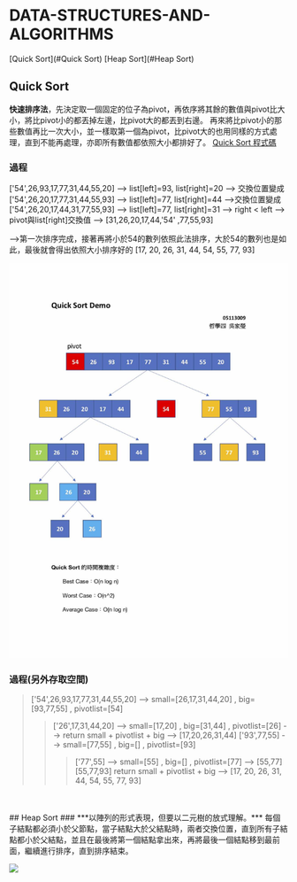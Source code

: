 # DATA-STRUCTURES-AND-ALGORITHMS
[Quick Sort](#Quick Sort)
[Heap Sort](#Heap Sort)

## Quick Sort
**快速排序法**，先決定取一個固定的位子為pivot，再依序將其餘的數值與pivot比大小，將比pivot小的都丟掉左邊，比pivot大的都丟到右邊。 再來將比pivot小的那些數值再比一次大小，並一樣取第一個為pivot，比pivot大的也用同樣的方式處理，直到不能再處理，亦即所有數值都依照大小都排好了。
[Quick Sort 程式碼](https://nbviewer.jupyter.org/github/jiaying777/DATA-STRUCTURES-AND-ALGORITHMS/blob/master/HW_Quick%20Sort/Quick%20Sort.ipynb)

### 過程
['54',26,93,17,77,31,44,55,20] --> list[left]=93, list[right]=20 --> 交換位置變成['54',26,20,17,77,31,44,55,93] --> list[left]=77, list[right]=44 -->交換位置變成['54',26,20,17,44,31,77,55,93] --> list[left]=77, list[right]=31 --> right < left --> pivot與list[right]交換值 --> [31,26,20,17,44,'54' ,77,55,93] 

-->第一次排序完成，接著再將小於54的數列依照此法排序，大於54的數列也是如此，最後就會得出依照大小排序好的 [17, 20, 26, 31, 44, 54, 55, 77, 93]

![](https://github.com/jiaying777/DATA-STRUCTURES-AND-ALGORITHMS/blob/master/HW_Quick%20Sort/Quick%20Sort%20Demo.jpg)

### 過程(另外存取空間)
>['54',26,93,17,77,31,44,55,20] --> small=[26,17,31,44,20] , big=[93,77,55] , pivotlist=[54]
>>['26',17,31,44,20] --> small=[17,20] , big=[31,44] , pivotlist=[26] --> return small + pivotlist + big --> [17,20,26,31,44]
>>['93',77,55] --> small=[77,55] , big=[] , pivotlist=[93] 
>>>['77',55] --> small=[55] , big=[] , pivotlist=[77] --> [55,77]
>>>[55,77,93]
>return small + pivotlist + big --> [17, 20, 26, 31, 44, 54, 55, 77, 93]
<br>
<br>
## Heap Sort
### ***以陣列的形式表現，但要以二元樹的放式理解。***
每個子結點都必須小於父節點，當子結點大於父結點時，兩者交換位置，直到所有子結點都小於父結點，並且在最後將第一個結點拿出來，再將最後一個結點移到最前面，繼續進行排序，直到排序結束。<br>

![](https://algorithm.yuanbin.me/shared-files/images/Heapsort-example.gif)
